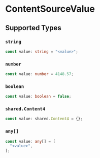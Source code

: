 # ContentSourceValue


## Supported Types

### `string`

```typescript
const value: string = "<value>";
```

### `number`

```typescript
const value: number = 4148.57;
```

### `boolean`

```typescript
const value: boolean = false;
```

### `shared.Content4`

```typescript
const value: shared.Content4 = {};
```

### `any[]`

```typescript
const value: any[] = [
  "<value>",
];
```


